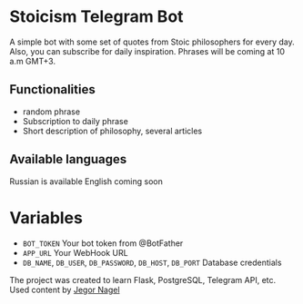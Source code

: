 # Stoicism Telegram Bot
A simple bot with some set of quotes from Stoic philosophers for every day.
Also, you can subscribe for daily inspiration. Phrases will be coming at 10 a.m GMT+3.

## Functionalities
- random phrase
- Subscription to daily phrase
- Short description of philosophy, several articles

## Available languages 
Russian is available
English coming soon


# Variables
- `BOT_TOKEN`   Your bot token from @BotFather
- `APP_URL`     Your WebHook URL
- `DB_NAME`, `DB_USER`, `DB_PASSWORD`, `DB_HOST`, `DB_PORT` Database credentials

The project was created to learn Flask, PostgreSQL, Telegram API, etc.
Used content by [Jegor Nagel](https://jegornagel.com/)